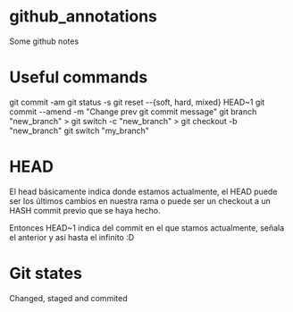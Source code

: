 # github_annotations
Some github notes

# Useful commands
git commit -am 
git status -s
git reset --{soft, hard, mixed} HEAD~1
git commit --amend -m "Change prev git commit message"
git branch "new_branch" > git switch -c "new_branch" > git checkout -b "new_branch"
git switch "my_branch"

# HEAD
El head básicamente indica donde estamos actualmente, el HEAD puede ser los últimos cambios en nuestra rama o puede ser un checkout a un HASH commit previo que se haya hecho.

Entonces HEAD~1 indica del commit en el que stamos actualmente, señala el anterior y así hasta el infinito :D

# Git states
Changed, staged and commited
